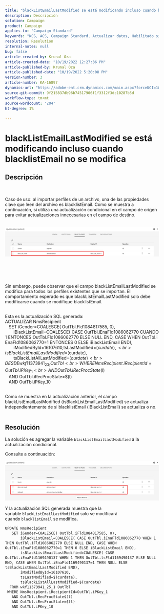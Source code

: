 ```yaml
---
title: "blackListEmailLastModified se está modificando incluso cuando blacklistEmail no se modifica"
description: Descripción
solution: Campaign
product: Campaign
applies-to: "Campaign Standard"
keywords: "KCS, ACS, Campaign Standard, Actualizar datos, Habilitado si, blacklistEmail, blackListEmailLastModified"
resolution: Resolution
internal-notes: null
bug: false
article-created-by: Krunal Oza
article-created-date: "10/19/2022 12:27:36 PM"
article-published-by: Krunal Oza
article-published-date: "10/19/2022 5:20:08 PM"
version-number: 3
article-number: KA-16897
dynamics-url: "https://adobe-ent.crm.dynamics.com/main.aspx?forceUCI=1&pagetype=entityrecord&etn=knowledgearticle&id=632ed366-a94f-ed11-bba2-00224808679b"
source-git-commit: 9f215837db96b74517906f1f3312f3dc10287b5d
workflow-type: tm+mt
source-wordcount: '204'
ht-degree: 1%

---
```


# blackListEmailLastModified se está modificando incluso cuando blacklistEmail no se modifica

## Descripción

 <br><br>Caso de uso: al importar perfiles de un archivo, una de las propiedades clave que leen del archivo es blacklistEmail. Como se muestra a continuación, si utiliza una actualización condicional en el campo de origen para evitar actualizaciones innecesarias en el campo de destino.

<br>![](assets/___642ed366-a94f-ed11-bba2-00224808679b___.jpeg)<br><br> <br><br> <br><br>Sin embargo, puede observar que el campo blackListEmailLastModified se modifica para todos los perfiles existentes que se importan. El comportamiento esperado es que blackListEmailLastModified solo debe modificarse cuando se modifique blacklistEmail.

<br>Esta es la actualización SQL generada:
<br>ACTUALIZAR NmsRecipient 
<br>   SET iGender=COALESCE( OutTbl.Fld1084817585, 0),
<br>       iBlackListEmail=COALESCE( CASE OutTbl.iEnaFld1086062770 CUANDO 1 ENTONCES OutTbl.Fld1086062770 ELSE NULL END, CASE WHEN OutTbl.i EnaFld1086062770=1 ENTONCES 0 ELSE iBlackListEmail END),
<br>       iModifiedById=16107610,tsLastModified=$(curdate),
<br>       tsBlackListEmailLastModified=$(curdate),
<br>       tsBlackListAllLastModified=$(curdate) 
<br>  DESDE wkf11373941_23_1 OutTbl 
<br> WHERE NmsRecipient.iRecipientId=OutTbl.iPKey_1 
<br>   AND OutTbl.iRecProcState$(l) 
<br>   AND OutTbl.iRecProcState=$(l) 
<br>   AND OutTbl.iPKey_10


<br>Como se muestra en la actualización anterior, el campo blackListEmailLastModified (tsBlackListEmailLastModified) se actualiza independientemente de si blacklistEmail (iBlackListEmail) se actualiza o no.
<br> 

## Resolución


La solución es agregar la variable `blackListEmailLastModified` a la actualización condicional.

Consulte a continuación:

![](assets/46d6b7ee-ab97-eb11-b1ac-002248093c2a.png)

Y la actualización SQL generada muestra que la variable `blackListEmailLastModified` solo se modificará cuando `blacklistEmail` se modifica.




```
UPDATE NmsRecipient 
   SET iGender=COALESCE( OutTbl.iFld1084817585, 0),
       iBlackListEmail=COALESCE( CASE OutTbl.iEnaFld1086062770 WHEN 1 THEN OutTbl.iFld1086062770 ELSE NULL END, CASE WHEN OutTbl.iEnaFld1086062770=1 THEN 0 ELSE iBlackListEmail END),
       tsBlackListEmailLastModified=COALESCE( CASE OutTbl.iEnaFld1169490137 WHEN 1 THEN OutTbl.tsFld1169490137 ELSE NULL END, CASE WHEN OutTbl.iEnaFld1169490137=1 THEN NULL ELSE tsBlackListEmailLastModified END),
       iModifiedById=16107610,
       tsLastModified=$(curdate),
       tsBlackListAllLastModified=$(curdate) 
  FROM wkf11373941_25_1 OutTbl 
 WHERE NmsRecipient.iRecipientId=OutTbl.iPKey_1 
   AND OutTbl.iRecProcState$(l) 
   AND OutTbl.iRecProcState=$(l) 
   AND OutTbl.iPKey_10
```



